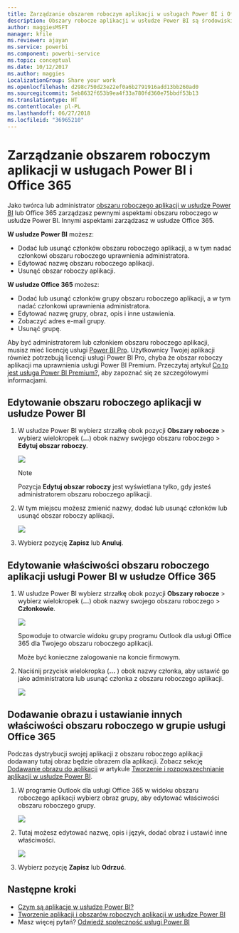```yaml
---
title: Zarządzanie obszarem roboczym aplikacji w usługach Power BI i Office 365
description: Obszary robocze aplikacji w usłudze Power BI są środowiskiem współpracy zbudowanym ma grupach usługi Office 365. Zarządzanie obszarem roboczym aplikacji w usługach Power BI, jak i Office 365.
author: maggiesMSFT
manager: kfile
ms.reviewer: ajayan
ms.service: powerbi
ms.component: powerbi-service
ms.topic: conceptual
ms.date: 10/12/2017
ms.author: maggies
LocalizationGroup: Share your work
ms.openlocfilehash: d298c750d23e22ef0a6b2791916add13bb260ad0
ms.sourcegitcommit: 5eb8632f653b9ea4f33a780fd360e75bbdf53b13
ms.translationtype: HT
ms.contentlocale: pl-PL
ms.lasthandoff: 06/27/2018
ms.locfileid: "36965210"
---
```

# <a name="manage-your-app-workspace-in-power-bi-and-office-365"></a>Zarządzanie obszarem roboczym aplikacji w usługach Power BI i Office 365
Jako twórca lub administrator [obszaru roboczego aplikacji w usłudze Power BI](service-install-use-apps.md) lub Office 365 zarządzasz pewnymi aspektami obszaru roboczego w usłudze Power BI. Innymi aspektami zarządzasz w usłudze Office 365. 

**W usłudze Power BI** możesz:

* Dodać lub usunąć członków obszaru roboczego aplikacji, a w tym nadać członkowi obszaru roboczego uprawnienia administratora.
* Edytować nazwę obszaru roboczego aplikacji.
* Usunąć obszar roboczy aplikacji.

**W usłudze Office 365** możesz:

* Dodać lub usunąć członków grupy obszaru roboczego aplikacji, a w tym nadać członkowi uprawnienia administratora.
* Edytować nazwę grupy, obraz, opis i inne ustawienia.
* Zobaczyć adres e-mail grupy.
* Usunąć grupę.

Aby być administratorem lub członkiem obszaru roboczego aplikacji, musisz mieć licencję usługi [Power BI Pro](service-free-vs-pro.md). Użytkownicy Twojej aplikacji również potrzebują licencji usługi Power BI Pro, chyba że obszar roboczy aplikacji ma uprawnienia usługi Power BI Premium. Przeczytaj artykuł [Co to jest usługa Power BI Premium?](service-premium.md), aby zapoznać się ze szczegółowymi informacjami.

## <a name="edit-your-app-workspace-in-power-bi"></a>Edytowanie obszaru roboczego aplikacji w usłudze Power BI
1. W usłudze Power BI wybierz strzałkę obok pozycji **Obszary robocze** > wybierz wielokropek (**...**) obok nazwy swojego obszaru roboczego > **Edytuj obszar roboczy**. 
   
   ![](media/service-manage-app-workspace-in-power-bi-and-office-365/power-bi-app-ellipsis.png)
   
   > [!NOTE]
   > Pozycja **Edytuj obszar roboczy** jest wyświetlana tylko, gdy jesteś administratorem obszaru roboczego aplikacji.
   > 
   > 
2. W tym miejscu możesz zmienić nazwy, dodać lub usunąć członków lub usunąć obszar roboczy aplikacji. 
   
   ![](media/service-manage-app-workspace-in-power-bi-and-office-365/power-bi-app-edit-workspace.png)
3. Wybierz pozycję **Zapisz** lub **Anuluj**.

## <a name="edit-power-bi-app-workspace-properties-in-office-365"></a>Edytowanie właściwości obszaru roboczego aplikacji usługi Power BI w usłudze Office 365
1. W usłudze Power BI wybierz strzałkę obok pozycji **Obszary robocze** > wybierz wielokropek (**...**) obok nazwy swojego obszaru roboczego > **Członkowie**. 
   
   ![](media/service-manage-app-workspace-in-power-bi-and-office-365/power-bi-app-ellipsis.png)
   
   Spowoduje to otwarcie widoku grupy programu Outlook dla usługi Office 365 dla Twojego obszaru roboczego aplikacji.
   
   Może być konieczne zalogowanie na koncie firmowym.
2. Naciśnij przycisk wielokropka (**...** ) obok nazwy członka, aby ustawić go jako administratora lub usunąć członka z obszaru roboczego aplikacji. 
   
   ![](media/service-manage-app-workspace-in-power-bi-and-office-365/pbi_managegroupo365.png)

## <a name="add-an-image-and-set-other-workspace-properties-in-the-office-365-group"></a>Dodawanie obrazu i ustawianie innych właściwości obszaru roboczego w grupie usługi Office 365
Podczas dystrybucji swojej aplikacji z obszaru roboczego aplikacji dodawany tutaj obraz będzie obrazem dla aplikacji. Zobacz sekcję [Dodawanie obrazu do aplikacji](service-create-distribute-apps.md#add-an-image-to-your-app-optional) w artykule [Tworzenie i rozpowszechnianie aplikacji w usłudze Power BI](service-create-distribute-apps.md).

1. W programie Outlook dla usługi Office 365 w widoku obszaru roboczego aplikacji wybierz obraz grupy, aby edytować właściwości obszaru roboczego grupy.
   
   ![](media/service-manage-app-workspace-in-power-bi-and-office-365/pbi_editgroupo365.png)
2. Tutaj możesz edytować nazwę, opis i język, dodać obraz i ustawić inne właściwości.
   
   ![](media/service-manage-app-workspace-in-power-bi-and-office-365/pbi_editgrpo365dialog.png)
3. Wybierz pozycję **Zapisz** lub **Odrzuć**.

## <a name="next-steps"></a>Następne kroki
* [Czym są aplikacje w usłudze Power BI?](service-install-use-apps.md)
* [Tworzenie aplikacji i obszarów roboczych aplikacji w usłudze Power BI](service-create-distribute-apps.md)
* Masz więcej pytań? [Odwiedź społeczność usługi Power BI](http://community.powerbi.com/)

